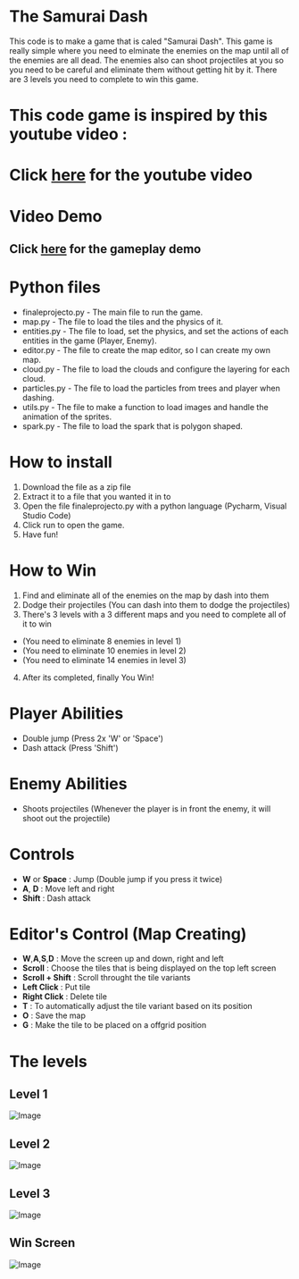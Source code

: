# The Samurai Dash
This code is to make a game that is caled "Samurai Dash". This game is really simple where you need to elminate the enemies on the map until all of the enemies are all dead. The enemies also can shoot projectiles at you so you need to be careful and eliminate them without getting hit by it. There are 3 levels you need to complete to win this game.
 
# This code game is inspired by this youtube video :
# Click [here](https://www.youtube.com/watch?v=2gABYM5M0ww&t=20736s) for the youtube video

# Video Demo
## Click [here](https://drive.google.com/file/d/1aTKiqxKs1ou5ulQWpxsKqohnXStutEbR/view?usp=sharing) for the gameplay demo

# Python files
- finaleprojecto.py - The main file to run the game.
- map.py - The file to load the tiles and the physics of it.
- entities.py - The file to load, set the physics, and set the actions of each entities in the game (Player, Enemy).
- editor.py - The file to create the map editor, so I can create my own map.
- cloud.py - The file to load the clouds and configure the layering for each cloud.
- particles.py - The file to load the particles from trees and player when dashing.
- utils.py - The file to make a function to load images and handle the animation of the sprites.
- spark.py - The file to load the spark that is polygon shaped.

# How to install
1. Download the file as a zip file
2. Extract it to a file that you wanted it in to
3. Open the file finaleprojecto.py with a python language (Pycharm, Visual Studio Code)
4. Click run to open the game.
5. Have fun!

# How to Win
1. Find and eliminate all of the enemies on the map by dash into them
2. Dodge their projectiles (You can dash into them to dodge the projectiles)
3. There's 3 levels with a 3 different maps and you need to complete all of it to win
- (You need to eliminate 8 enemies in level 1)
- (You need to eliminate 10 enemies in level 2)
- (You need to eliminate 14 enemies in level 3)
4. After its completed, finally You Win!

# Player Abilities
- Double jump (Press 2x 'W' or 'Space')
- Dash attack (Press 'Shift')

# Enemy Abilities
- Shoots projectiles (Whenever the player is in front the enemy, it will shoot out the projectile)

# Controls
- **W** or **Space** : Jump (Double jump if you press it twice)
- **A**, **D** : Move left and right
- **Shift** : Dash attack

# Editor's Control (Map Creating)
- **W**,**A**,**S**,**D** : Move the screen up and down, right and left
- **Scroll** : Choose the tiles that is being displayed on the top left screen
- **Scroll + Shift** : Scroll throught the tile variants
- **Left Click** : Put tile
- **Right Click** : Delete tile
- **T** : To automatically adjust the tile variant based on its position
- **O** : Save the map
- **G** : Make the tile to be placed on a offgrid position

# The levels
## Level 1
![Image](documentation/level1.png)

## Level 2
![Image](documentation/level2.png)

## Level 3
![Image](documentation/level3.png)

## Win Screen
![Image](documentation/win_screen.png)
